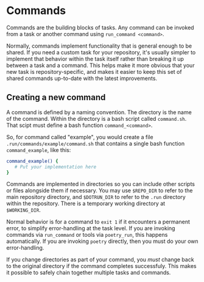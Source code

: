 # Commands

Commands are the building blocks of tasks.  Any command can be invoked from a
task or another command using `run_command <command>`. 

Normally, commands implement functionality that is general enough to be shared.
If you need a custom task for your repository, it's usually simpler to
implement that behavior within the task itself rather than breaking it up
between a task and a command.  This helps make it more obvious that your new
task is repository-specific, and makes it easier to keep this set of shared
commands up-to-date with the latest improvements.

## Creating a new command

A command is defined by a naming convention.  The directory is the name of the
command.  Within the directory is a bash script called `command.sh`.  That
scipt must define a bash function `command_<command>`.

So, for command called "example", you would create a 
file `.run/commands/example/command.sh` that contains a 
single bash function `command_example`, like this:

```bash
command_example() {
   # Put your implementation here
}
```

Commands are implemented in directories so you can include other scripts or
files alongside them if necessary.  You may use `$REPO_DIR` to refer to the
main repository directory, and `$DOTRUN_DIR` to refer to the `.run` directory
within the repository.  There is a temporary working directory at
`$WORKING_DIR`.

Normal behavior is for a command to `exit 1` if it encounters a permanent
error, to simplify error-handling at the task level.  If you are invoking
commands via `run_command` or tools via `poetry_run`, this happens
automatically.  If you are invoking `poetry` directly, then you must do your
own error-handling.

If you change directories as part of your command, you _must_ change back to
the original directory if the command completes successfuly.  This makes it
possible to safely chain together multiple tasks and commands.
